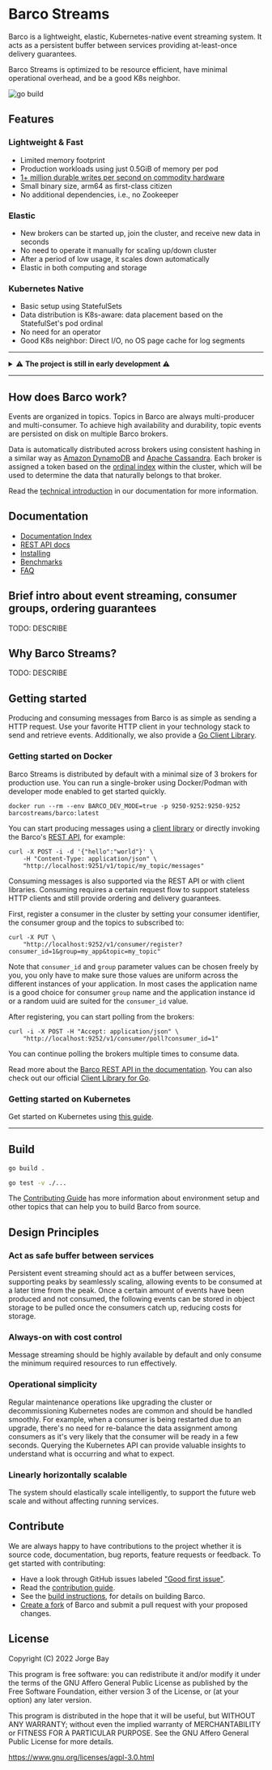 # Barco Streams

Barco is a lightweight, elastic, Kubernetes-native event streaming system. It acts as a persistent buffer between
services providing at-least-once delivery guarantees.

Barco Streams is optimized to be resource efficient, have minimal operational overhead, and be a good K8s neighbor.

![go build](https://github.com/barcostreams/barco/actions/workflows/go.yml/badge.svg)

## Features

### Lightweight & Fast

- Limited memory footprint
- Production workloads using just 0.5GiB of memory per pod
- [1+ million durable writes per second on commodity hardware](./docs/BENCHMARKS.md)
- Small binary size, arm64 as first-class citizen
- No additional dependencies, i.e., no Zookeeper

### Elastic

- New brokers can be started up, join the cluster, and receive new data in seconds
- No need to operate it manually for scaling up/down cluster
- After a period of low usage, it scales down automatically
- Elastic in both computing and storage

### Kubernetes Native

- Basic setup using StatefulSets
- Data distribution is K8s-aware: data placement based on the StatefulSet's pod ordinal
- No need for an operator
- Good K8s neighbor: Direct I/O, no OS page cache for log segments

-----

<details>
<summary>⚠️ <strong>The project is still in early development</strong> ⚠️</summary>
Barco Streams is not production ready yet, expect bugs and things that don't work.

We honestly value your contribution to make this project ready for general availability. If you want to contribute,
check out the [Contributing Guide](docs/CONTRIBUTING.md).
</details>

-----

## How does Barco work?

Events are organized in topics. Topics in Barco are always multi-producer and multi-consumer. To achieve high
availability and durability, topic events are persisted on disk on multiple Barco brokers.

Data is automatically distributed across brokers using consistent hashing in a similar way as [Amazon
DynamoDB](https://www.allthingsdistributed.com/files/amazon-dynamo-sosp2007.pdf) and [Apache
Cassandra](https://cassandra.apache.org/doc/latest/cassandra/architecture/dynamo.html#dataset-partitioning-consistent-hashing). Each broker is assigned a token based on the [ordinal
index](https://kubernetes.io/docs/concepts/workloads/controllers/statefulset/#ordinal-index) within the cluster,
which will be used to determine the data that naturally belongs to that broker.

Read the [technical introduction](./docs/TECHNICAL_INTRO.md) in our documentation for more information.

## Documentation

- [Documentation Index](./docs/README.md)
- [REST API docs][rest-api]
- [Installing](./docs/install/README.md)
- [Benchmarks](./docs/BENCHMARKS.md)
- [FAQ](./docs/FAQ.md)

## Brief intro about event streaming, consumer groups, ordering guarantees

TODO: DESCRIBE

## Why Barco Streams?

TODO: DESCRIBE

## Getting started

Producing and consuming messages from Barco is as simple as sending a HTTP request. Use your favorite HTTP client in
your technology stack to send and retrieve events. Additionally, we also provide a [Go Client Library][go-client].

### Getting started on Docker

<!-- Start excerpt from docs/getting_started/WITH_DOCKER.md -->

Barco Streams is distributed by default with a minimal size of 3 brokers for production use. You can run a
single-broker using Docker/Podman with developer mode enabled to get started quickly.

```shell
docker run --rm --env BARCO_DEV_MODE=true -p 9250-9252:9250-9252 barcostreams/barco:latest
```

You can start producing messages using a [client library][go-client] or directly invoking the Barco's
[REST API][rest-api], for example:

```shell
curl -X POST -i -d '{"hello":"world"}' \
    -H "Content-Type: application/json" \
    "http://localhost:9251/v1/topic/my_topic/messages"
```

Consuming messages is also supported via the REST API or with client libraries. Consuming requires a certain
request flow to support stateless HTTP clients and still provide ordering and delivery guarantees.

First, register a consumer in the cluster by setting your consumer identifier, the consumer group and
the topics to subscribed to:

```shell
curl -X PUT \
    "http://localhost:9252/v1/consumer/register?consumer_id=1&group=my_app&topic=my_topic"
```

Note that `consumer_id` and `group` parameter values can be chosen freely by you, you only have to make sure
those values are uniform across the different instances of your application. In most cases the application name is a
good choice for consumer `group` name and the application instance id or a random uuid are suited for the `consumer_id`
value.

After registering, you can start polling from the brokers:

```shell
curl -i -X POST -H "Accept: application/json" \
    "http://localhost:9252/v1/consumer/poll?consumer_id=1"
```

You can continue polling the brokers multiple times to consume data.

<!-- End excerpt -->

Read more about the [Barco REST API in the documentation][rest-api]. You can also check out our official
[Client Library for Go][go-client].

### Getting started on Kubernetes

Get started on Kubernetes using [this guide](./docs/getting_started/ON_KUBERNETES.md).

-----

## Build

```bash
go build .

go test -v ./...
```

The [Contributing Guide](docs/CONTRIBUTING.md#environment-setup) has more information about environment setup and other
topics that can help you to build Barco from source.

## Design Principles

### Act as safe buffer between services

Persistent event streaming should act as a buffer between services, supporting peaks by seamlessly scaling,
allowing events to be consumed at a later time from the peak. Once a certain amount of events have been produced
and not consumed, the following events can be stored in object storage to be pulled once the consumers catch up,
reducing costs for storage.

### Always-on with cost control

Message streaming should be highly available by default and only consume the minimum required resources to run
effectively.

### Operational simplicity

Regular maintenance operations like upgrading the cluster or decommissioning Kubernetes nodes are common and should
be handled smoothly. For example, when a consumer is being restarted due to an upgrade, there's no need for re-balance
the data assignment among consumers as it's very likely that the consumer will be ready in a few seconds. Querying the
Kubernetes API can provide valuable insights to understand what is occurring and what to expect.

### Linearly horizontally scalable

The system should elastically scale intelligently, to support the future web scale and without affecting running
services.

## Contribute

We are always happy to have contributions to the project whether it is source code, documentation, bug reports,
feature requests or feedback. To get started with contributing:

- Have a look through GitHub issues labeled ["Good first issue"][good-first-issue].
- Read the [contribution guide](docs/CONTRIBUTING.md).
- See the [build instructions](#build), for details on building Barco.
- [Create a fork][create-fork] of Barco and submit a pull
request with your proposed changes.

## License

Copyright (C) 2022 Jorge Bay

This program is free software: you can redistribute it and/or modify
it under the terms of the GNU Affero General Public License as
published by the Free Software Foundation, either version 3 of the
License, or (at your option) any later version.

This program is distributed in the hope that it will be useful,
but WITHOUT ANY WARRANTY; without even the implied warranty of
MERCHANTABILITY or FITNESS FOR A PARTICULAR PURPOSE.  See the
GNU Affero General Public License for more details.

https://www.gnu.org/licenses/agpl-3.0.html

[good-first-issue]: https://github.com/barcostreams/barco/labels/good%20first%20issue
[create-fork]: https://docs.github.com/en/github/getting-started-with-github/fork-a-repo
[go-client]: https://github.com/barcostreams/go-client
[rest-api]: ./docs/REST_API.md